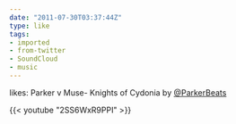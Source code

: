 ```yaml
---
date: "2011-07-30T03:37:44Z"
type: like
tags:
- imported
- from-twitter
- SoundCloud
- music
---
```

likes: Parker v Muse- Knights of Cydonia by [@ParkerBeats](/twitter/#/ParkerBeats)

{{< youtube "2SS6WxR9PPI" >}}